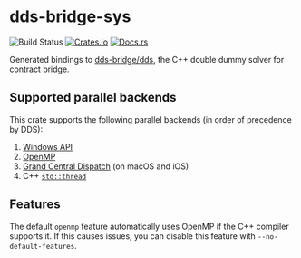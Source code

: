 dds-bridge-sys
==============
![Build Status](https://github.com/jdh8/dds-bridge-sys/actions/workflows/rust.yml/badge.svg)
[![Crates.io](https://img.shields.io/crates/v/dds-bridge-sys.svg)](https://crates.io/crates/dds-bridge-sys)
[![Docs.rs](https://docs.rs/dds-bridge-sys/badge.svg)](https://docs.rs/dds-bridge-sys)

Generated bindings to [dds-bridge/dds](https://github.com/dds-bridge/dds),
the C++ double dummy solver for contract bridge.

## Supported parallel backends
This crate supports the following parallel backends (in order of precedence by DDS):
1. [Windows API](https://en.wikipedia.org/wiki/Windows_API)
2. [OpenMP](https://en.wikipedia.org/wiki/OpenMP)
3. [Grand Central Dispatch](https://en.wikipedia.org/wiki/Grand_Central_Dispatch) (on macOS and iOS)
4. C++ [`std::thread`](https://en.cppreference.com/w/cpp/thread/thread)

## Features
The default `openmp` feature automatically uses OpenMP if the C++ compiler
supports it.  If this causes issues, you can disable this feature with
`--no-default-features`.
